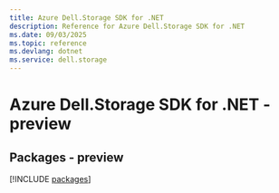 ```yaml
---
title: Azure Dell.Storage SDK for .NET
description: Reference for Azure Dell.Storage SDK for .NET
ms.date: 09/03/2025
ms.topic: reference
ms.devlang: dotnet
ms.service: dell.storage
---
```

# Azure Dell.Storage SDK for .NET - preview
## Packages - preview
[!INCLUDE [packages](dell.storage-index.md)]